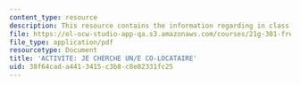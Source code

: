```yaml
---
content_type: resource
description: This resource contains the information regarding in class activities.
file: https://ol-ocw-studio-app-qa.s3.amazonaws.com/courses/21g-301-french-i-fall-2004/38f64cada4413415c3b8c8e82331fc25_MIT21G_301F04_ch6_ex2.pdf
file_type: application/pdf
resourcetype: Document
title: 'ACTIVITE: JE CHERCHE UN/E CO-LOCATAIRE'
uid: 38f64cad-a441-3415-c3b8-c8e82331fc25
---
```

